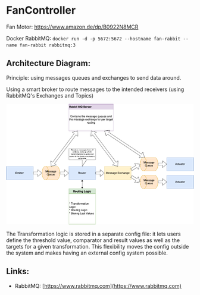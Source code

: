 # FanController

Fan Motor: https://www.amazon.de/dp/B0922N8MCR

Docker RabbitMQ: ```docker run -d -p 5672:5672 --hostname fan-rabbit --name fan-rabbit rabbitmq:3```

## Architecture Diagram:
Principle: using messages queues and exchanges to send data around.

Using a smart broker to route messages to the intended receivers (using RabbitMQ's Exchanges and Topics)

![Architecture Diagram](./documentation/FanController.png)

The Transformation logic is stored in a separate config file: it lets users define the threshold value, comparator and result values as well as the targets for a given transformation. This flexibility moves the config outside the system and makes having an external config system possible.

## Links:
* RabbitMQ: [https://www.rabbitmq.com](https://www.rabbitmq.com)